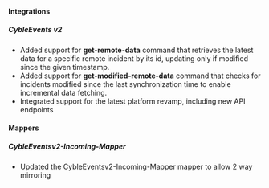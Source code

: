 
#### Integrations

##### CybleEvents v2

- Added support for **get-remote-data** command that retrieves the latest data for a specific remote incident by its id, updating only if modified since the given timestamp.
- Added support for **get-modified-remote-data** command that checks for incidents modified since the last synchronization time to enable incremental data fetching.
- Integrated support for the latest platform revamp, including new API endpoints
#### Mappers

##### CybleEventsv2-Incoming-Mapper

- Updated the CybleEventsv2-Incoming-Mapper mapper to allow 2 way mirroring
